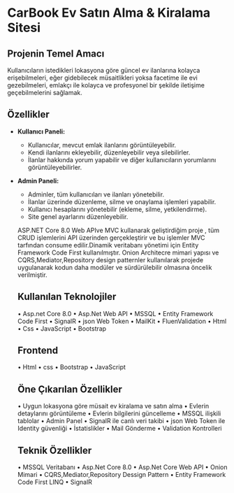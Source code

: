 # CarBook Ev Satın Alma & Kiralama Sitesi
## Projenin Temel Amacı
Kullanıcıların istedikleri lokasyona göre güncel ev ilanlarına kolayca erişebilmeleri, eğer gidebilecek müsaitlikleri yoksa facetime ile evi gezebilmeleri, emlakçı ile kolayca ve profesyonel bir şekilde iletişime geçebilmelerini sağlamak.

## Özellikler

- **Kullanıcı Paneli:**
  - Kullanıcılar, mevcut emlak ilanlarını görüntüleyebilir.
  - Kendi ilanlarını ekleyebilir, düzenleyebilir veya silebilirler.
  - İlanlar hakkında yorum yapabilir ve diğer kullanıcıların yorumlarını görüntüleyebilirler.

- **Admin Paneli:**
  - Adminler, tüm kullanıcıları ve ilanları yönetebilir.
  - İlanlar üzerinde düzenleme, silme ve onaylama işlemleri yapabilir.
  - Kullanıcı hesaplarını yönetebilir (ekleme, silme, yetkilendirme).
  - Site genel ayarlarını düzenleyebilir.
 

  ASP.NET Core 8.0 Web APIve MVC kullanarak geliştirdiğim proje , tüm CRUD işlemlerini API üzerinden gerçekleştirir ve bu işlemler MVC tarfından consume edilir.Dinamik veritabanı yönetimi için Entity Framework Code First kullanılmıştır.
  Onion Architecre mimari yapısı ve CQRS,Mediator,Repository design patternler kullanılarak projede uygulanarak kodun daha modüler ve sürdürülebilir olmasına öncelik verilmiştir.

  ## Kullanılan Teknolojiler
  &#8226; Asp.net Core 8.0
  &#8226; Asp.Net Web API
  &#8226; MSSQL
  &#8226; Entity Framework Code First
  &#8226; SignalR
  &#8226; json Web Token
  &#8226;  MailKit
  &#8226; FluenValidation
  &#8226; Html
  &#8226; Css
  &#8226; JavaScript
  &#8226; Bootstrap

  ## Frontend
  &#8226; Html
  &#8226; css
  &#8226; Bootstrap
  &#8226; JavaScript

  ## Öne Çıkarılan Özellikler
  &#8226; Uygun lokasyona göre müsait ev kiralama ve satın alma
  &#8226; Evlerin detaylarını görüntüleme
  &#8226; Evlerin bilgilerini güncelleme
  &#8226; MSSQL ilişkili tablolar
  &#8226; Admin Panel
  &#8226; SignalR ile canlı veri takibi
  &#8226; json Web Token ile Identity güvenliği
  &#8226; İstatislikler
  &#8226; Mail Gönderme
  &#8226; Validation Kontrolleri

  ## Teknik Özellikler
  &#8226; MSSQL Veritabanı
  &#8226;  Asp.Net Core 8.0
  &#8226; Asp.Net Core Web API
  &#8226;  Onion Mimari
  &#8226; CQRS,Mediator,Repository Dessign Pattern
  &#8226; Entity Framework Code First LINQ
  &#8226; SignalR
  
  
